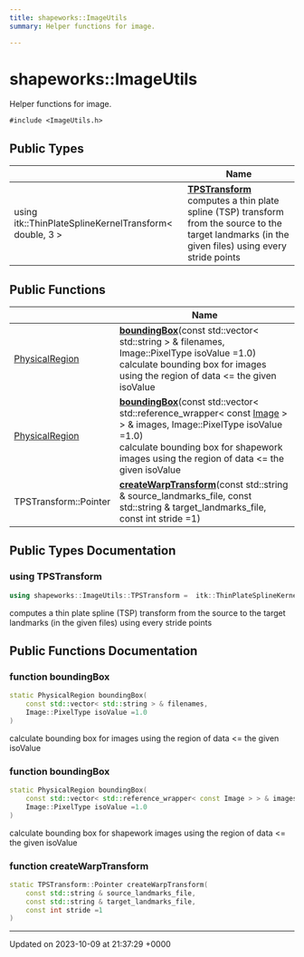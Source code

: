 ```yaml
---
title: shapeworks::ImageUtils
summary: Helper functions for image. 

---
```


# shapeworks::ImageUtils



Helper functions for image. 


`#include <ImageUtils.h>`

## Public Types

|                | Name           |
| -------------- | -------------- |
| using itk::ThinPlateSplineKernelTransform< double, 3 > | **[TPSTransform](../Classes/classshapeworks_1_1ImageUtils.md#using-tpstransform)** <br>computes a thin plate spline (TSP) transform from the source to the target landmarks (in the given files) using every stride points  |

## Public Functions

|                | Name           |
| -------------- | -------------- |
| [PhysicalRegion](../Classes/classshapeworks_1_1PhysicalRegion.md) | **[boundingBox](../Classes/classshapeworks_1_1ImageUtils.md#function-boundingbox)**(const std::vector< std::string > & filenames, Image::PixelType isoValue =1.0)<br>calculate bounding box for images using the region of data <= the given isoValue  |
| [PhysicalRegion](../Classes/classshapeworks_1_1PhysicalRegion.md) | **[boundingBox](../Classes/classshapeworks_1_1ImageUtils.md#function-boundingbox)**(const std::vector< std::reference_wrapper< const [Image](../Classes/classshapeworks_1_1Image.md) > > & images, Image::PixelType isoValue =1.0)<br>calculate bounding box for shapework images using the region of data <= the given isoValue  |
| TPSTransform::Pointer | **[createWarpTransform](../Classes/classshapeworks_1_1ImageUtils.md#function-createwarptransform)**(const std::string & source_landmarks_file, const std::string & target_landmarks_file, const int stride =1) |

## Public Types Documentation

### using TPSTransform

```cpp
using shapeworks::ImageUtils::TPSTransform =  itk::ThinPlateSplineKernelTransform<double, 3>;
```

computes a thin plate spline (TSP) transform from the source to the target landmarks (in the given files) using every stride points 

## Public Functions Documentation

### function boundingBox

```cpp
static PhysicalRegion boundingBox(
    const std::vector< std::string > & filenames,
    Image::PixelType isoValue =1.0
)
```

calculate bounding box for images using the region of data <= the given isoValue 

### function boundingBox

```cpp
static PhysicalRegion boundingBox(
    const std::vector< std::reference_wrapper< const Image > > & images,
    Image::PixelType isoValue =1.0
)
```

calculate bounding box for shapework images using the region of data <= the given isoValue 

### function createWarpTransform

```cpp
static TPSTransform::Pointer createWarpTransform(
    const std::string & source_landmarks_file,
    const std::string & target_landmarks_file,
    const int stride =1
)
```


-------------------------------

Updated on 2023-10-09 at 21:37:29 +0000